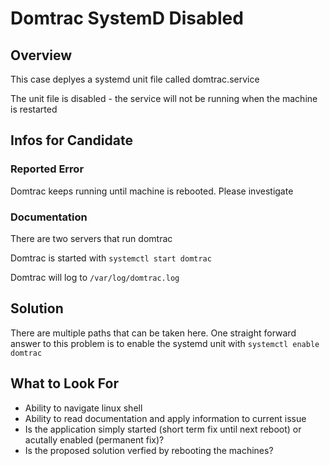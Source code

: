 # Domtrac SystemD Disabled

## Overview
This case deplyes a systemd unit file called domtrac.service

The unit file is disabled - the service will not be running when the machine is restarted


## Infos for Candidate
### Reported Error
Domtrac keeps running until machine is rebooted. Please investigate

### Documentation
There are two servers that run domtrac

Domtrac is started with ```systemctl start domtrac```

Domtrac will log to ```/var/log/domtrac.log```


## Solution
There are multiple paths that can be taken here. One straight forward answer to this problem is to enable the systemd unit with ```systemctl enable domtrac```



## What to Look For
- Ability to navigate linux shell
- Ability to read documentation and apply information to current issue
- Is the application simply started (short term fix until next reboot) or acutally enabled (permanent fix)?
- Is the proposed solution verfied by rebooting the machines?


